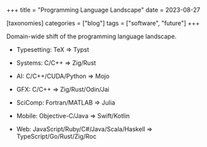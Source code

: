 +++
title = "Programming Language Landscape"
date = 2023-08-27

[taxonomies]
categories = ["blog"]
tags = ["software", "future"]
+++

Domain-wide shift of the programming language landscape.

<!-- more -->

- Typesetting: TeX => Typst

- Systems: C/C++ => Zig/Rust

- AI: C/C++/CUDA/Python => Mojo

- GFX: C/C++ => Zig/Rust/Odin/Jai

- SciComp: Fortran/MATLAB => Julia

- Mobile: Objective-C/Java => Swift/Kotlin

- Web: JavaScript/Ruby/C#/Java/Scala/Haskell => TypeScript/Go/Rust/Zig/Roc
